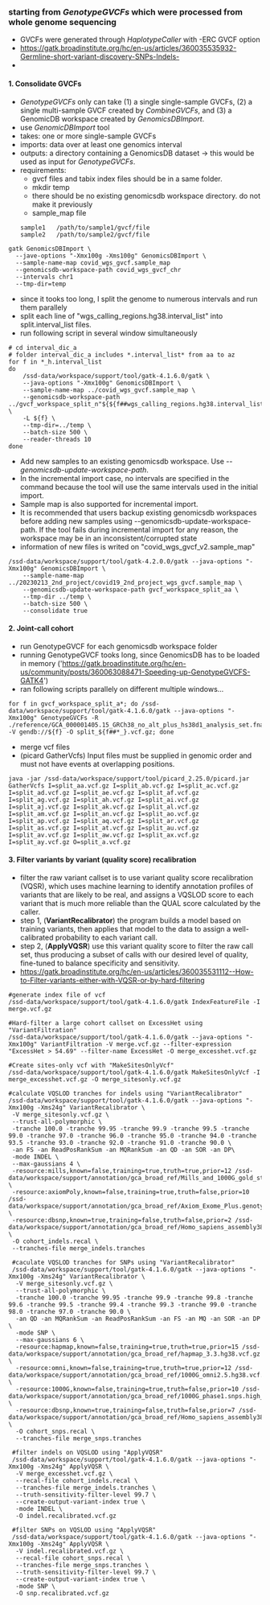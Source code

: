 ### starting from *GenotypeGVCFs* which were processed from whole genome sequencing

- GVCFs were generated through *HaplotypeCaller* with -ERC GVCF option
- https://gatk.broadinstitute.org/hc/en-us/articles/360035535932-Germline-short-variant-discovery-SNPs-Indels-
- 
#### 1. Consolidate GVCFs
- *GenotypeGVCFs* only can take (1) a single single-sample GVCFs, (2) a single multi-sample GVCF created by *CombineGVCFs*, and (3) a GenomicDB workspace created by *GenomicsDBImport*.
- use *GenomicDBImport* tool
- takes: one or more single-sample GVCFs
- imports: data over at least one genomics interval
- outputs: a directory containing a GenomicsDB dataset -> this would be used as input for *GenotypeGVCFs*.
- requirements:
  * gvcf files and tabix index files should be in a same folder.
  * mkdir temp
  * there should be no existing genomicsdb workspace directory. do not make it previously
  * sample_map file
  ~~~
  sample1   /path/to/sample1/gvcf/file
  sample2   /path/to/sample2/gvcf/file
  ~~~
  
~~~bashscript
gatk GenomicsDBImport \
  --jave-options "-Xmx100g -Xms100g" GenomicsDBImport \
  --sample-name-map covid_wgs_gvcf.sample_map
  --genomicsdb-workspace-path covid_wgs_gvcf_chr
  --intervals chr1
  --tmp-dir=temp
~~~
 
- since it tooks too long, I split the genome to numerous intervals and run them parallely
- split each line of "wgs_calling_regions.hg38.interval_list" into split.interval_list files.
- run following script in several window simultaneously
~~~bashscript
# cd interval_dic_a
# folder interval_dic_a includes *.interval_list* from aa to az
for f in *_h.interval_list
do
    /ssd-data/workspace/support/tool/gatk-4.1.6.0/gatk \
    --java-options "-Xmx100g" GenomicsDBImport \
    --sample-name-map ../covid_wgs_gvcf.sample_map \
    --genomicsdb-workspace-path ../gvcf_workspace_split_n"${${f##wgs_calling_regions.hg38.interval_list.splitn}%_h.interval_list}" \
    -L ${f} \
    --tmp-dir=../temp \
    --batch-size 500 \
    --reader-threads 10
done
~~~
- Add new samples to an existing genomicsdb workspace. Use *--genomicsdb-update-workspace-path*.
- In the incremental import case, no intervals are specified in the command because the tool will use the same intervals used in the initial import.
- Sample map is also supported for incremental import.
- It is recommended that users backup existing genomicsdb workspaces before adding new samples using --genomicsdb-update-workspace-path. If the tool fails during incremental import for any reason, the workspace may be in an inconsistent/corrupted state
- information of new files is writed on "covid_wgs_gvcf_v2.sample_map"
~~~bashscript
/ssd-data/workspace/support/tool/gatk-4.2.0.0/gatk --java-options "-Xmx100g" GenomicsDBImport \
	--sample-name-map ../20230213_2nd_project/covid19_2nd_project_wgs_gvcf.sample_map \
	--genomicsdb-update-workspace-path gvcf_workspace_split_aa \
	--tmp-dir ../temp \
	--batch-size 500 \
	--consolidate true
 ~~~
 
#### 2. Joint-call cohort
- run GenotypeGVCF for each genomicsdb workspace folder
- running GenotypeGVCF tooks long, since GenomicsDB has to be loaded in memory ('https://gatk.broadinstitute.org/hc/en-us/community/posts/360063088471-Speeding-up-GenotypeGVCFS-GATK4')
-  ran following scripts parallely on different multiple windows...
~~~bashscript 
for f in gvcf_workspace_split_a*; do /ssd-data/workspace/support/tool/gatk-4.1.6.0/gatk --java-options "-Xmx100g" GenotypeGVCFs -R ./reference/GCA_000001405.15_GRCh38_no_alt_plus_hs38d1_analysis_set.fna -V gendb://${f} -O split_${f##*_}.vcf.gz; done
~~~
- merge vcf files
- (picard GatherVcfs) Input files must be supplied in genomic order and must not have events at overlapping positions.
~~~bashscript
java -jar /ssd-data/workspace/support/tool/picard_2.25.0/picard.jar GatherVcfs I=split_aa.vcf.gz I=split_ab.vcf.gz I=split_ac.vcf.gz I=split_ad.vcf.gz I=split_ae.vcf.gz I=split_af.vcf.gz I=split_ag.vcf.gz I=split_ah.vcf.gz I=split_ai.vcf.gz I=split_aj.vcf.gz I=split_ak.vcf.gz I=split_al.vcf.gz I=split_am.vcf.gz I=split_an.vcf.gz I=split_ao.vcf.gz I=split_ap.vcf.gz I=split_aq.vcf.gz I=split_ar.vcf.gz I=split_as.vcf.gz I=split_at.vcf.gz I=split_au.vcf.gz I=split_av.vcf.gz I=split_aw.vcf.gz I=split_ax.vcf.gz I=split_ay.vcf.gz O=split_a.vcf.gz
~~~

#### 3. Filter variants by variant (quality score) recalibration
- filter the raw variant callset is to use variant quality score recalibration (VQSR), which uses machine learning to identify annotation profiles of variants that are likely to be real, and assigns a VQSLOD score to each variant that is much more reliable than the QUAL score calculated by the caller.
- step 1, (**VariantRecalibrator**) the program builds a model based on training variants, then applies that model to the data to assign a well-calibrated probability to each variant call.
- step 2, (**ApplyVQSR**) use this variant quality score to filter the raw call set, thus producing a subset of calls with our desired level of quality, fine-tuned to balance specificity and sensitivity.
- https://gatk.broadinstitute.org/hc/en-us/articles/360035531112--How-to-Filter-variants-either-with-VQSR-or-by-hard-filtering
~~~bashscript
#generate index file of vcf
/ssd-data/workspace/support/tool/gatk-4.1.6.0/gatk IndexFeatureFile -I merge.vcf.gz

#Hard-filter a large cohort callset on ExcessHet using "VariantFiltration"
/ssd-data/workspace/support/tool/gatk-4.1.6.0/gatk --java-options "-Xmx100g" VariantFiltration -V merge.vcf.gz --filter-expression "ExcessHet > 54.69" --filter-name ExcessHet -O merge_excesshet.vcf.gz

#Create sites-only vcf with "MakeSitesOnlyVcf"
/ssd-data/workspace/support/tool/gatk-4.1.6.0/gatk MakeSitesOnlyVcf -I merge_excesshet.vcf.gz -O merge_sitesonly.vcf.gz

#calculate VQSLOD tranches for indels using "VariantRecalibrator"
/ssd-data/workspace/support/tool/gatk-4.1.6.0/gatk --java-options "-Xmx100g -Xms24g" VariantRecalibrator \
 -V merge_sitesonly.vcf.gz \
 --trust-all-polymorphic \
 -tranche 100.0 -tranche 99.95 -tranche 99.9 -tranche 99.5 -tranche 99.0 -tranche 97.0 -tranche 96.0 -tranche 95.0 -tranche 94.0 -tranche 93.5 -tranche 93.0 -tranche 92.0 -tranche 91.0 -tranche 90.0 \
 -an FS -an ReadPosRankSum -an MQRankSum -an QD -an SOR -an DP\
 -mode INDEL \
 --max-gaussians 4 \
 -resource:mills,known=false,training=true,truth=true,prior=12 /ssd-data/workspace/support/annotation/gca_broad_ref/Mills_and_1000G_gold_standard.indels.hg38.vcf.gz \
 -resource:axiomPoly,known=false,training=true,truth=false,prior=10 /ssd-data/workspace/support/annotation/gca_broad_ref/Axiom_Exome_Plus.genotypes.all_populations.poly.hg38.vcf.gz \
 -resource:dbsnp,known=true,training=false,truth=false,prior=2 /ssd-data/workspace/support/annotation/gca_broad_ref/Homo_sapiens_assembly38.dbsnp138.vcf \
 -O cohort_indels.recal \
 --tranches-file merge_indels.tranches
 
 #caculate VQSLOD tranches for SNPs using "VariantRecalibrator"
 /ssd-data/workspace/support/tool/gatk-4.1.6.0/gatk --java-options "-Xmx100g -Xms24g" VariantRecalibrator \
  -V merge_sitesonly.vcf.gz \
  --trust-all-polymorphic \
  -tranche 100.0 -tranche 99.95 -tranche 99.9 -tranche 99.8 -tranche 99.6 -tranche 99.5 -tranche 99.4 -tranche 99.3 -tranche 99.0 -tranche 98.0 -tranche 97.0 -tranche 90.0 \
  -an QD -an MQRankSum -an ReadPosRankSum -an FS -an MQ -an SOR -an DP \
  -mode SNP \
  --max-gaussians 6 \
  -resource:hapmap,known=false,training=true,truth=true,prior=15 /ssd-data/workspace/support/annotation/gca_broad_ref/hapmap_3.3.hg38.vcf.gz \
  -resource:omni,known=false,training=true,truth=true,prior=12 /ssd-data/workspace/support/annotation/gca_broad_ref/1000G_omni2.5.hg38.vcf.gz \
  -resource:1000G,known=false,training=true,truth=false,prior=10 /ssd-data/workspace/support/annotation/gca_broad_ref/1000G_phase1.snps.high_confidence.hg38.vcf.gz \
  -resource:dbsnp,known=true,training=false,truth=false,prior=7 /ssd-data/workspace/support/annotation/gca_broad_ref/Homo_sapiens_assembly38.dbsnp138.vcf \
  -O cohort_snps.recal \
  --tranches-file merge_snps.tranches
  
 #filter indels on VQSLOD using "ApplyVQSR"
 /ssd-data/workspace/support/tool/gatk-4.1.6.0/gatk --java-options "-Xmx100g -Xms24g" ApplyVQSR \
  -V merge_excesshet.vcf.gz \
  --recal-file cohort_indels.recal \
  --tranches-file merge_indels.tranches \
  --truth-sensitivity-filter-level 99.7 \
  --create-output-variant-index true \
  -mode INDEL \
  -O indel.recalibrated.vcf.gz
  
 #filter SNPs on VQSLOD using "ApplyVQSR"
 /ssd-data/workspace/support/tool/gatk-4.1.6.0/gatk --java-options "-Xmx100g -Xms24g" ApplyVQSR \
  -V indel.recalibrated.vcf.gz \
  --recal-file cohort_snps.recal \
  --tranches-file merge_snps.tranches \
  --truth-sensitivity-filter-level 99.7 \
  --create-output-variant-index true \
  -mode SNP \
  -O snp.recalibrated.vcf.gz
 ~~~
